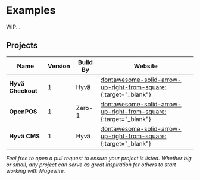 # Examples

WIP...

## Projects

| Name              | Version | Build By | Website                                                                                                                                                                                            |
|-------------------|---------|----------|----------------------------------------------------------------------------------------------------------------------------------------------------------------------------------------------------|
| **Hyvä Checkout** | 1       | Hyvä     | [:fontawesome-solid-arrow-up-right-from-square:](https://www.hyva.io/hyva-checkout.html?ref=magewire-documentation&ref-uri=getting-started_examples){:target="_blank"}                             |
| **OpenPOS**       | 1       | Zero-1   | [:fontawesome-solid-arrow-up-right-from-square:](https://extensions.zero1.co.uk/open-pos-magento-point-of-sale.html?ref=magewire-documentation&ref-uri=getting-started_examples){:target="_blank"} |
| **Hyvä CMS**      | 1       | Hyvä     | [:fontawesome-solid-arrow-up-right-from-square:](https://www.hyva.io/hyva-commerce.html?ref=magewire-documentation&ref-uri=getting-started_examples){:target="_blank"}                             |

_Feel free to open a pull request to ensure your project is listed. Whether big or small, any project can serve as
great inspiration for others to start working with Magewire._
